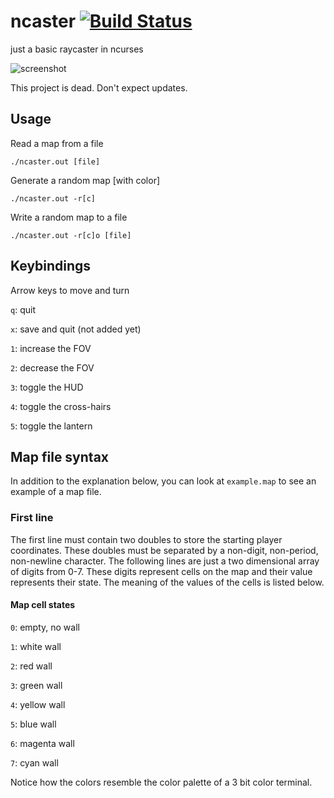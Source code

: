 # ncaster [![Build Status](https://travis-ci.org/io12/raycaster.svg?branch=master)](https://travis-ci.org/io12/raycaster)

just a basic raycaster in ncurses

![screenshot](https://raw.githubusercontent.com/io12/raycaster/master/screenshot.png)

This project is dead. Don't expect updates.

## Usage

Read a map from a file

`./ncaster.out [file]`

Generate a random map [with color]

`./ncaster.out -r[c]`

Write a random map to a file

`./ncaster.out -r[c]o [file]`

## Keybindings

Arrow keys to move and turn

`q`: quit

`x`: save and quit (not added yet)

`1`: increase the FOV

`2`: decrease the FOV

`3`: toggle the HUD

`4`: toggle the cross-hairs

`5`: toggle the lantern

## Map file syntax

In addition to the explanation below, you can look at `example.map` to see an example of a map file.

### First line

The first line must contain two doubles to store the starting player coordinates.
These doubles must be separated by a non-digit, non-period, non-newline character.
The following lines are just a two dimensional array of digits from 0-7.
These digits represent cells on the map and their value represents their state.
The meaning of the values of the cells is listed below.

#### Map cell states

`0`: empty, no wall

`1`: white wall

`2`: red wall

`3`: green wall

`4`: yellow wall

`5`: blue wall

`6`: magenta wall

`7`: cyan wall

Notice how the colors resemble the color palette of a 3 bit color terminal.

